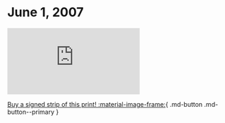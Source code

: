 # June 1, 2007

![](https://www.achewood.com/comic.php?date=06012007)

[Buy a signed strip of this print! :material-image-frame:](https://achewood-holiday-pop-up.myshopify.com/products/strip#06012007){ .md-button .md-button--primary }
